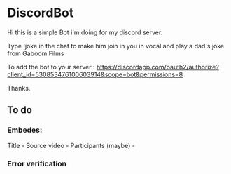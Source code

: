 # DiscordBot

Hi this is a simple Bot i'm doing for my discord server.

Type !joke in the chat to make him join in you in vocal and play a dad's joke from Gaboom Films


To add the bot to your server : https://discordapp.com/oauth2/authorize?client_id=530853476100603914&scope=bot&permissions=8

Thanks.

## To do
### Embedes:
Title -
Source video -
Participants (maybe) -

### Error verification


